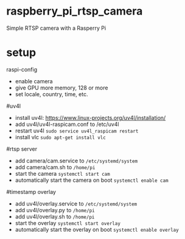# raspberry_pi_rtsp_camera
Simple RTSP camera with a Rasperry Pi

# setup
raspi-config
- enable camera
- give GPU more memory, 128 or more
- set locale, country, time, etc.

#uv4l
- install uv4l: https://www.linux-projects.org/uv4l/installation/
- add uv4l/uv4l-raspicam.conf to /etc/uv4l
- restart uv4l `sudo service uv4l_raspicam restart`
- install vlc `sudo apt-get install vlc`

#rtsp server
- add camera/cam.service to `/etc/systemd/system`
- add camera/cam.sh to `/home/pi`
- start the camera `systemctl start cam`
- automatically start the camera on boot `systemctl enable cam`

#timestamp overlay
- add uv4l/overlay.service to `/etc/systemd/system`
- add uv4l/overlay.py to `/home/pi`
- add uv4l/overlay.sh to `/home/pi`
- start the overlay `systemctl start overlay`
- automatically start the overlay on boot `systemctl enable overlay`

